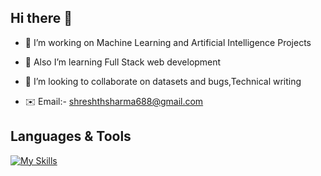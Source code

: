 ## Hi there 👋


<!--**shreshth3142857/shreshth3142857** is a ✨ _special_ ✨ repository because its `README.md` (this file) appears on your GitHub profile.-->

- 🔭 I’m working on Machine Learning and Artificial Intelligence Projects                

- 🌱 Also I’m learning Full Stack web development                                                                  
  
- 🤝 I’m looking to collaborate on datasets and bugs,Technical writing
           
                           
- ✉️ Email:- shreshthsharma688@gmail.com

 ## Languages & Tools

[![My Skills](https://skillicons.dev/icons?i=js,html,css,bootstrap,figma,python,flask,c,cpp,linux,mysql,vscode,wordpress&perline=8)](https://skillicons.dev)


 <!--- ![Leetcode Stats](https://leetcard.jacoblin.cool/Sharma3142857?ext=heatmap)



 

 



  


